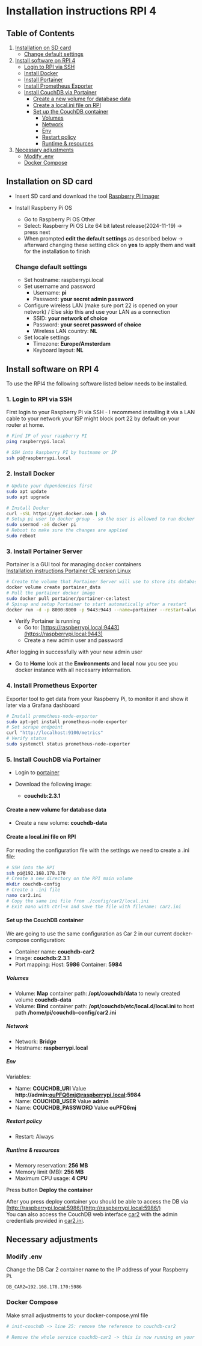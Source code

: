 # Installation instructions RPI 4

## Table of Contents

1. [Installation on SD card](#installation-on-sd-card)
   - [Change default settings](#change-default-settings)
2. [Install software on RPI 4](#install-software-on-rpi-4)
   - [Login to RPI via SSH](#1-login-to-rpi-via-ssh)
   - [Install Docker](#2-install-docker)
   - [Install Portainer](#3-install-portainer-server)
   - [Install Prometheus Exporter](#4-install-prometheus-exporter)
   - [Install CouchDB via Portainer](#5-install-couchdb-via-portainer)
     - [Create a new volume for database data](#create-a-new-volume-for-database-data)
     - [Create a local.ini file on RPI](#create-a-localini-file-on-rpi)
     - [Set up the CouchDB container](#set-up-the-couchdb-container)
       - [Volumes](#volumes)
       - [Network](#network)
       - [Env](#env)
       - [Restart policy](#restart-policy)
       - [Runtime & resources](#runtime--resources)
3. [Necessary adjustments](#necessary-adjustments)
   - [Modify .env](#modify-env)
   - [Docker Compose](#docker-compose)

## Installation on SD card

- Insert SD card and download the tool [Raspberry Pi Imager](https://www.raspberrypi.com/software/)
- Install Raspberry Pi OS

  - Go to Raspberry Pi OS Other
  - Select: Raspberry Pi OS Lite 64 bit latest release(2024-11-19) -> press next
  - When prompted **edit the default settings** as described below -> afterward changing these setting click on **yes** to apply them and wait for the installation to finish

  ### Change default settings

  - Set hostname: raspberrypi.local
  - Set username and password
    - Username: **pi**
    - Password: **your secret admin password**
  - Configure wireless LAN (make sure port 22 is opened on your network) / Else skip this and use your LAN as a connection
    - SSID: **your network of choice**
    - Password: **your secret password of choice**
    - Wireless LAN country: **NL**
  - Set locale settings
    - Timezone: **Europe/Amsterdam**
    - Keyboard layout: **NL**

## Install software on RPI 4

To use the RPI4 the following software listed below needs to be installed.

### 1. Login to RPI via SSH

First login to your Raspberry Pi via SSH - I recommend installing it via a LAN cable to your network your ISP might block port 22 by default on your router at home.

```bash
# Find IP of your raspberry PI
ping raspberrypi.local

# SSH into Raspberry PI by hostname or IP
ssh pi@raspberrypi.local
```

### 2. Install Docker

```bash
# Update your dependencies first
sudo apt update
sudo apt upgrade

# Install Docker
curl -sSL https://get.docker.com | sh
# Setup pi user to docker group - so the user is allowed to run docker containers
sudo usermod -aG docker pi
# Reboot to make sure the changes are applied
sudo reboot
```

### 3. Install Portainer Server

Portainer is a GUI tool for managing docker containers  
[Installation instructions Portainer CE version Linux](https://docs.portainer.io/start/install-ce/server/docker/linux)

```bash
# Create the volume that Portainer Server will use to store its database
docker volume create portainer_data
# Pull the portainer docker image
sudo docker pull portainer/portainer-ce:latest
# Spinup and setup Portainer to start automatically after a restart
docker run -d -p 8000:8000 -p 9443:9443 --name=portainer --restart=always -v /var/run/docker.sock:/var/run/docker.sock -v portainer_data:/data portainer/portainer-ce:latest

```

- Verify Portainer is running
  - Go to: [https://raspberrypi.local:9443](https://raspberrypi.local:9443)
  - Create a new admin user and password

After logging in successfully with your new admin user

- Go to **Home** look at the **Environments** and **local** now you see you docker instance with all necesarry information.

### 4. Install Prometheus Exporter

Exporter tool to get data from your Raspberry Pi, to monitor it and show it later via a Grafana dashboard

```bash
# Install prometheus-node-exporter
sudo apt-get install prometheus-node-exporter
# Set scrape endpoint
curl "http://localhost:9100/metrics"
# Verify status
sudo systemctl status prometheus-node-exporter

```

### 5. Install CouchDB via Portainer

- Login to [portainer](https://raspberrypi.local:9443)

- Download the following image:
  - **couchdb:2.3.1**

#### Create a new volume for database data

- Create a new volume: **couchdb-data**

#### Create a local.ini file on RPI

For reading the configuration file with the settings we need to create a .ini file:

```bash
# SSH into the RPI
ssh pi@192.168.178.170
# Create a new directory on the RPI main volume
mkdir couchdb-config
# Create a .ini file
nano car2.ini
# Copy the same ini file from ./config/car2/local.ini
# Exit nano with ctrl+x and save the file with filename: car2.ini
```

#### Set up the CouchDB container

We are going to use the same configuration as Car 2 in our current docker-compose configuration:

- Container name: **couchdb-car2**
- Image: **couchdb:2.3.1**
- Port mapping: Host: **5986** Container: **5984**

##### Volumes

- Volume: **Map** container path: **/opt/couchdb/data** to newly created volume **couchdb-data**
- Volume: **Bind** container path: **/opt/couchdb/etc/local.d/local.ini** to host path **/home/pi/couchdb-config/car2.ini**

##### Network

- Network: **Bridge**
- Hostname: **raspberrypi.local**

##### Env

Variables:

- Name: **COUCHDB_URI** Value **http://admin:ouPFQ6mj@raspberrypi.local:5984**
- Name: **COUCHDB_USER** Value **admin**
- Name: **COUCHDB_PASSWORD** Value **ouPFQ6mj**

##### Restart policy

- Restart: Always

##### Runtime & resources

- Memory reservation: **256 MB**
- Memory limit (MB): **256 MB**
- Maximum CPU usage: **4 CPU**

Press button **Deploy the container**

After you press deploy container you should be able to access the DB via [http://raspberrypi.local:5986/](http://raspberrypi.local:5986/)  
You can also access the CouchDB web interface [car2](http://raspberrypi.local:5986/_utils/#login) with the admin credentials provided in [car2.ini](./config/car2/local.ini).

## Necessary adjustments

### Modify .env

Change the DB Car 2 container name to the IP address of your Raspberry Pi.

```env
DB_CAR2=192.168.178.170:5986
```

### Docker Compose

Make small adjustments to your docker-compose.yml file

```yml
# init-couchdb -> line 25: remove the reference to couchdb-car2

# Remove the whole service couchdb-car2 -> this is now running on your Raspberry Pi
```
